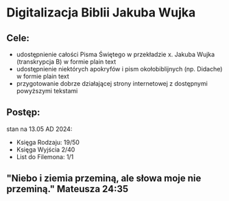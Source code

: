 # **Digitalizacja Biblii Jakuba Wujka**

## **Cele:**
- udostępnienie całości Pisma Świętego w przekładzie x. Jakuba Wujka (transkrypcja B) w formie plain text
- udostępnienie niektórych apokryfów i pism okołobiblijnych (np. Didache) w formie plain text
- przygotowanie dobrze działającej strony internetowej z dostępnymi powyższymi tekstami
## **Postęp:**
stan na 13.05 AD 2024:
- Księga Rodzaju: 19/50
- Księga Wyjścia 2/40
- List do Filemona: 1/1

## "Niebo i ziemia przeminą, ale słowa moje nie przeminą." Mateusza 24:35
